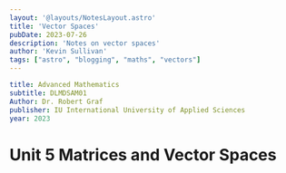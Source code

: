 ```yaml
---
layout: '@layouts/NotesLayout.astro'
title: 'Vector Spaces'
pubDate: 2023-07-26
description: 'Notes on vector spaces'
author: 'Kevin Sullivan'
tags: ["astro", "blogging", "maths", "vectors"]
---
```


```yaml
title: Advanced Mathematics
subtitle: DLMDSAM01
Author: Dr. Robert Graf
publisher: IU International University of Applied Sciences
year: 2023
```

# Unit 5 Matrices and Vector Spaces